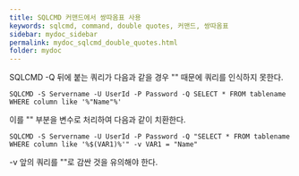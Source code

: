 ```yaml
---
title: SQLCMD 커맨드에서 쌍따옴표 사용
keywords: sqlcmd, command, double quotes, 커맨드, 쌍따옴표
sidebar: mydoc_sidebar
permalink: mydoc_sqlcmd_double_quotes.html
folder: mydoc
---
```


SQLCMD -Q 뒤에 붙는 쿼리가 다음과 같을 경우 "" 때문에 쿼리를 인식하지 못한다.

```
SQLCMD -S Servername -U UserId -P Password -Q SELECT * FROM tablename WHERE column like '%"Name"%'
```

이를 "" 부분을 변수로 처리하여 다음과 같이 치환한다.
```
SQLCMD -S Servername -U UserId -P Password -Q "SELECT * FROM tablename WHERE column like '%$(VAR1)%'" -v VAR1 = "Name"
```

-v 앞의 쿼리를 ""로 감싼 것을 유의해야 한다.